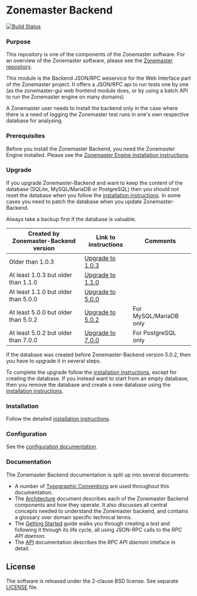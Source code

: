 # Zonemaster Backend
[![Build Status](https://travis-ci.org/zonemaster/zonemaster-backend.svg?branch=master)](https://travis-ci.org/zonemaster/zonemaster-backend)


### Purpose
This repository is one of the components of the Zonemaster software. For an
overview of the Zonemaster software, please see the
[Zonemaster repository](https://github.com/zonemaster/zonemaster).

This module is the Backend JSON/RPC weservice for the Web Interface part of
the Zonemaster project. It offers a JSON/RPC api to run tests one by one
(as the zonemaster-gui web frontend module does, or by using a batch API to
run the Zonemaster engine on many domains)

A Zonemaster user needs to install the backend only in the case where there is a
need of logging the Zonemaster test runs in one's own respective database for
analysing.


### Prerequisites

Before you install the Zonemaster Backend, you need the
Zonemaster Engine installed. Please see the
[Zonemaster Engine installation
instructions](https://github.com/zonemaster/zonemaster-engine/blob/master/docs/Installation.md).


### Upgrade 

If you upgrade Zonemaster-Backend and want to keep the content of the database
(SQLite, MySQL/MariaDB or PostgreSQL) then you should not reset the database when
you follow the [installation instructions]. In some cases you need to patch the
database when you update Zonemaster-Backend.

Always take a backup first if the database is valuable.

Created by Zonemaster-Backend version | Link to instructions  | Comments
--------------------------------------|-----------------------|-----------------------
Older than 1.0.3                      | [Upgrade to 1.0.3]    |
At least 1.0.3 but older than 1.1.0   | [Upgrade to 1.1.0]    |
At least 1.1.0 but older than 5.0.0   | [Upgrade to 5.0.0]    |
At least 5.0.0 but older than 5.0.2   | [Upgrade to 5.0.2]    | For MySQL/MariaDB only
At least 5.0.2 but older than 7.0.0   | [Upgrade to 7.0.0]    | For PostgreSQL only

If the database was created before Zonemaster-Backend version 5.0.2, then you
have to upgrade it in several steps.

To complete the upgrade follow the [installation instructions], except for creating
the database. If you instead want to start from an empty database, then you remove the database
and create a new database using the [installation instructions].

### Installation

Follow the detailed [installation instructions].


### Configuration

See the [configuration documentation].


### Documentation

The Zonemaster Backend documentation is split up into several documents:

* A number of [Typographic Conventions](docs/TypographicConventions.md) are used
  throughout this documentation.
* The [Architecture](docs/Architecture.md) document describes each of the
  Zonemaster Backend components and how they operate. It also discusses all
  central concepts needed to understand the Zonemaster backend, and contains a
  glossary over domain specific technical terms.
* The [Getting Started](docs/GettingStarted.md) guide walks you through creating
  a *test* and following it through its life cycle, all using JSON-RPC calls to
  the *RPC API daemon*.
* The [API](docs/API.md) documentation describes the *RPC API daemon* inteface in
  detail.


## License

The software is released under the 2-clause BSD license. See separate
[LICENSE](LICENSE) file.


[Configuration documentation]: docs/Configuration.md
[Installation instructions]:   docs/Installation.md
[Upgrade to 1.0.3]:            docs/upgrade_db_zonemaster_backend_ver_1.0.3.md
[Upgrade to 1.1.0]:            docs/upgrade_db_zonemaster_backend_ver_1.1.0.md
[Upgrade to 5.0.0]:            docs/upgrade_db_zonemaster_backend_ver_5.0.0.md
[Upgrade to 5.0.2]:            docs/upgrade_db_zonemaster_backend_ver_5.0.2.md
[Upgrade to 7.0.0]:            docs/upgrade_db_zonemaster_backend_ver_7.0.0.md
